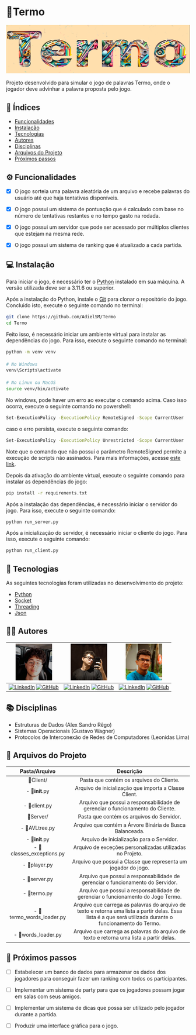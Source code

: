 # 🧩Termo

![TERMO](./img/Termo.png)

Projeto desenvolvido para simular o jogo de palavras Termo, onde o jogador deve advinhar a palavra proposta pelo jogo.

## 🔑 Índices

- [Funcionalidades](#-funcionalidades)
- [Instalação](#-instalação)
- [Tecnologias](#-tecnologias)
- [Autores](#-autores)
- [Disciplinas](#-disciplinas)
- [Arquivos do Projeto](#-arquivos-do-projeto)
- [Próximos passos](#-próximos-passos)	

## ⚙️ Funcionalidades
- [x] O jogo sorteia uma palavra aleatória de um arquivo e recebe palavras do usuário até que haja tentativas disponíveis.
- [x] O jogo possui um sistema de pontuação que é calculado com base no número de tentativas restantes e no tempo gasto na rodada.
- [x] O jogo possui um servidor que pode ser acessado por múltiplos clientes que estejam na mesma rede.
- [x] O jogo possui um sistema de ranking que é atualizado a cada partida.

  
## 💻 Instalação

Para iniciar o jogo, é necessário ter o [Python](https://www.python.org/downloads/) instalado em sua máquina. A versão utilizada deve ser a 3.11.6 ou superior.

Após a instalação do Python, instale o [Git](https://git-scm.com/downloads) para clonar o repositório do jogo. Concluido isto, execute o seguinte comando no terminal:

```bash
git clone https://github.com/AdielSM/Termo
cd Termo
```

Feito isso, é necessário iniciar um ambiente virtual para instalar as dependências do jogo. Para isso, execute o seguinte comando no terminal:


```bash
python -m venv venv

# No Windows
venv\Scripts\activate

# No Linux ou MacOS
source venv/bin/activate
```

No windows, pode haver um erro ao executar o comando acima. Caso isso ocorra, execute o seguinte comando no powershell:

```bash
Set-ExecutionPolicy -ExecutionPolicy RemoteSigned -Scope CurrentUser
```

caso o erro persista, execute o seguinte comando:

```bash
Set-ExecutionPolicy -ExecutionPolicy Unrestricted -Scope CurrentUser
```

Note que o comando que não possui o parâmetro RemoteSigned permite a execução de scripts não assinados. Para mais informações, acesse [este link](https://docs.microsoft.com/pt-br/powershell/module/microsoft.powershell.core/about/about_execution_policies?view=powershell-7.1).

Depois da ativação do ambiente virtual, execute o seguinte comando para instalar as dependências do jogo:

```bash
pip install -r requirements.txt
```

Após a instalação das dependências, é necessário iniciar o servidor do jogo. Para isso, execute o seguinte comando:

```bash
python run_server.py
```

Após a inicialização do servidor, é necessário iniciar o cliente do jogo. Para isso, execute o seguinte comando:

```bash
python run_client.py
```

## 🚀 Tecnologias

As seguintes tecnologias foram utilizadas no desenvolvimento do projeto:

- [Python](https://www.python.org/)
- [Socket](https://docs.python.org/3/library/socket.html)
- [Threading](https://docs.python.org/3/library/threading.html)
- [Json](https://docs.python.org/3/library/json.html)

## 👨‍💻 Autores


| <img src="./img/adielPerfilGithub.jpg" width="100" height="100"> | <img src="./img/caioPerfilGithub.png" width="100" height="100"> | <img src="./img/carlosPerfilGithub.jpg" width="100" height="100"> |
|:---:|:---:|:---:|
| [![LinkedIn](https://img.shields.io/badge/LinkedIn-Adiel-blue)](https://www.linkedin.com/in/adiel-melo-073009273/) [![GitHub](https://img.shields.io/badge/GitHub-AdielSM-black)](https://github.com/AdielSM) | [![LinkedIn](https://img.shields.io/badge/LinkedIn-Caio-blue)](https://www.linkedin.com/in/caio-soares-8b8a81251) [![GitHub](https://img.shields.io/badge/GitHub-Caio1-black)](https://github.com/caiosoares1) | [![LinkedIn](https://img.shields.io/badge/LinkedIn-Carlos-blue)](https://www.linkedin.com/in/jovemcarlos/) [![GitHub](https://img.shields.io/badge/GitHub-CarlosTI-black)](https://github.com/JovemCarlosTI) |

## 📚 Disciplinas

- Estruturas de Dados (Alex Sandro Rêgo)
- Sistemas Operacionais (Gustavo Wagner)
- Protocolos de Interconexão de Redes de Computadores (Leonidas Lima)

## 📂 Arquivos do Projeto

| Pasta/Arquivo | Descrição |
|:---------------:|:---------------:|
| 📂Client/ | Pasta que contém os arquivos do Cliente. |
| - 📄__init__.py | Arquivo de inicialização que importa a Classe Client. |
| - 📄client.py | Arquivo que possui a responsabilidade de gerenciar o funcionamento do Cliente. |
| 📂Server/ | Pasta que contém os arquivos do Servidor. |
| - 📄AVLtree.py | Arquivo que contém a Árvore Binária de Busca Balanceada. |
| - 📄__init__.py | Arquivo de inicialização para o Servidor. |
| - 📄classes_exceptions.py | Arquivo de exceções personalizadas utilizadas no Projeto. |
| - 📄player.py | Arquivo que possui a Classe que representa um jogador do jogo. |
| - 📄server.py | Arquivo que possui a responsabilidade de gerenciar o funcionamento do Servidor. |
| - 📄termo.py | Arquivo que possui a responsabilidade de gerenciar o funcionamento do Jogo Termo. |
| - 📄termo_words_loader.py | Arquivo que carrega as palavras do arquivo de texto e retorna uma lista a partir delas. Essa lista é a que será utilizada durante o funcionamento do Termo. |
| - 📄words_loader.py | Arquivo que carrega as palavras do arquivo de texto e retorna uma lista a partir delas. |

## 👟 Próximos passos

- [ ] Estabelecer um banco de dados para armazenar os dados dos jogadores para conseguir fazer um ranking com todos os participantes.

- [ ] Implementar um sistema de party para que os jogadores possam jogar em salas com seus amigos.

- [ ] Implementar um sistema de dicas que possa ser utilizado pelo jogador durante a partida.

- [ ] Produzir uma interface gráfica para o jogo.
